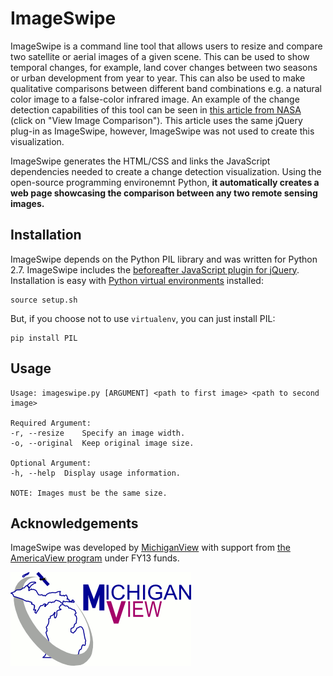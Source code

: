 # ImageSwipe

ImageSwipe is a command line tool that allows users to resize and compare two satellite or aerial images of a given scene.
This can be used to show temporal changes, for example, land cover changes between two seasons or urban development from year to year.
This can also be used to make qualitative comparisons between different band combinations e.g. a natural color image to a false-color infrared image.
An example of the change detection capabilities of this tool can be seen in [this article from NASA](http://earthobservatory.nasa.gov/IOTD/view.php?id=81368) (click on "View Image Comparison").
This article uses the same jQuery plug-in as ImageSwipe, however, ImageSwipe was not used to create this visualization.

ImageSwipe generates the HTML/CSS and links the JavaScript dependencies needed to create a change detection visualization.
Using the open-source programming environemnt Python, **it automatically creates a web page showcasing the comparison between any two remote sensing images.**

## Installation

ImageSwipe depends on the Python PIL library and was written for Python 2.7.
ImageSwipe includes the [beforeafter JavaScript plugin for jQuery](http://www.catchmyfame.com/2009/06/25/jquery-beforeafter-plugin/).
Installation is easy with [Python virtual environments](https://pypi.python.org/pypi/virtualenv) installed:

    source setup.sh

But, if you choose not to use `virtualenv`, you can just install PIL:

    pip install PIL

## Usage

    Usage: imageswipe.py [ARGUMENT] <path to first image> <path to second image>

    Required Argument:
    -r, --resize	Specify an image width.
    -o, --original	Keep original image size.

    Optional Argument:
    -h, --help	Display usage information. 

    NOTE: Images must be the same size.

## Acknowledgements

ImageSwipe was developed by [MichiganView](http://www.michiganview.org) with support from [the AmericaView program](http://www.americaview.org/) under FY13 funds.

![alt tag](MichiganView.gif)

